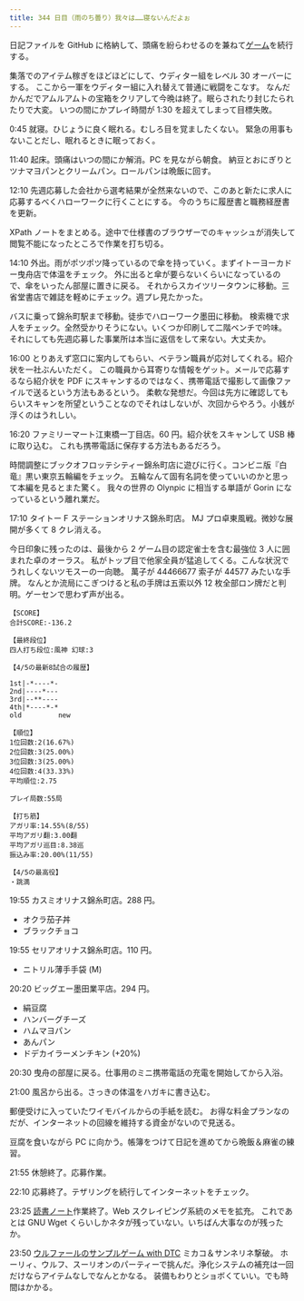 ```yaml
---
title: 344 日目（雨のち曇り）我々は……寝ないんだよぉ
---
```


日記ファイルを GitHub に格納して、頭痛を紛らわせるのを兼ねて[ゲーム][bshf21b]を続行する。

集落でのアイテム稼ぎをほどほどにして、ウディター組をレベル 30 オーバーにする。
ここから一軍をウディター組に入れ替えて普通に戦闘をこなす。
なんだかんだでアムルアムトの宝箱をクリアして今晩は終了。眠らされたり封じたられたりで大変。
いつの間にかプレイ時間が 1:30 を超えてしまって目標失敗。

0:45 就寝。ひじょうに良く眠れる。むしろ目を覚ましたくない。
緊急の用事もないことだし、眠れるときに眠っておく。

11:40 起床。頭痛はいつの間にか解消。PC を見ながら朝食。
納豆とおにぎりとツナマヨパンとクリームパン。ロールパンは晩飯に回す。

12:10 先週応募した会社から選考結果が全然来ないので、このあと新たに求人に応募するべくハローワークに行くことにする。
今のうちに履歴書と職務経歴書を更新。

XPath ノートをまとめる。途中で仕様書のブラウザーでのキャッシュが消失して閲覧不能になったところで作業を打ち切る。

14:10 外出。雨がポツポツ降っているので傘を持っていく。まずイトーヨーカドー曳舟店で体温をチェック。
外に出ると傘が要らないくらいになっているので、傘をいったん部屋に置きに戻る。
それからスカイツリータウンに移動。三省堂書店で雑誌を軽めにチェック。週プレ見たかった。

バスに乗って錦糸町駅まで移動。徒歩でハローワーク墨田に移動。
検索機で求人をチェック。全然受かりそうにない。いくつか印刷して二階ベンチで吟味。
それにしても先週応募した事業所は本当に返信をして来ない。大丈夫か。

16:00 とりあえず窓口に案内してもらい、ベテラン職員が応対してくれる。紹介状を一社ぶんいただく。
この職員から耳寄りな情報をゲット。メールで応募するなら紹介状を PDF にスキャンするのではなく、携帯電話で撮影して画像ファイルで送るという方法もあるという。
柔軟な発想だ。今回は先方に確認してもらいスキャンを所望ということなのでそれはしないが、次回からやろう。小銭が浮くのはうれしい。

16:20 ファミリーマート江東橋一丁目店。60 円。紹介状をスキャンして USB 棒に取り込む。
これも携帯電話に保存する方法もあるだろう。

時間調整にブックオフロッテシティー錦糸町店に遊びに行く。コンビニ版『白竜』黒い東京五輪編をチェック。
五輪なんて固有名詞を使っていいのかと思って本編を見るとまた驚く。
我々の世界の Olynpic に相当する単語が Gorin になっているという離れ業だ。

17:10 タイトー F ステーションオリナス錦糸町店。
MJ プロ卓東風戦。微妙な展開が多くて 8 クレ消える。

今日印象に残ったのは、最後から 2 ゲーム目の認定雀士を含む最強位 3 人に囲まれた卓のオーラス。
私がトップ目で他家全員が猛追してくる。こんな状況でうれしくないツモスーの一向聴。
萬子が 44466677 索子が 44577 みたいな手牌。
なんとか流局にこぎつけると私の手牌は五索以外 12 枚全部ロン牌だと判明。ゲーセンで思わず声が出る。

```text
【SCORE】
合計SCORE:-136.2

【最終段位】
四人打ち段位:風神 幻球:3

【4/5の最新8試合の履歴】

1st|-*----*-
2nd|----*---
3rd|--**----
4th|*----*-*
old         new

【順位】
1位回数:2(16.67%)
2位回数:3(25.00%)
3位回数:3(25.00%)
4位回数:4(33.33%)
平均順位:2.75

プレイ局数:55局

【打ち筋】
アガリ率:14.55%(8/55)
平均アガリ翻:3.00翻
平均アガリ巡目:8.38巡
振込み率:20.00%(11/55)

【4/5の最高役】
・跳満
```

19:55 カスミオリナス錦糸町店。288 円。

* オクラ茄子丼
* ブラックチョコ

19:55 セリアオリナス錦糸町店。110 円。

* ニトリル薄手手袋 (M)

20:20 ビッグエー墨田業平店。294 円。

* 絹豆腐
* ハンバーグチーズ
* ハムマヨパン
* あんパン
* ドデカイラーメンチキン (+20%)

20:30 曳舟の部屋に戻る。仕事用のミニ携帯電話の充電を開始してから入浴。

21:00 風呂から出る。さっきの体温をハガキに書き込む。

郵便受けに入っていたワイモバイルからの手紙を読む。
お得な料金プランなのだが、インターネットの回線を維持する資金がないので見送る。

豆腐を食いながら PC に向かう。帳簿をつけて日記を進めてから晩飯＆麻雀の練習。

21:55 休憩終了。応募作業。

22:10 応募終了。テザリングを続行してインターネットをチェック。

23:25 [読書ノート][note]作業終了。Web スクレイピング系統のメモを拡充。
これであとは GNU Wget くらいしかネタが残っていない。いちばん大事なのが残ったか。

23:50 [ウルファールのサンプルゲーム with DTC][bshf21b] ミカコ＆サンネリネ撃破。
ホーリィ、ウルフ、スーリオンのパーティーで挑んだ。浄化システムの補充は一回だけならアイテムなしでなんとかなる。
装備もわりとショボくていい。でも時間はかかる。

[bshf21b]: https://wodifes.net/game/show/446
[note]: https://showa-yojyo.github.io/notebook/
